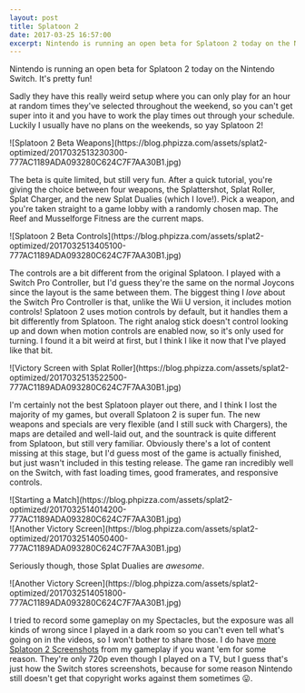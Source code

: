 ```yaml
---
layout: post
title: Splatoon 2
date: 2017-03-25 16:57:00
excerpt: Nintendo is running an open beta for Splatoon 2 today on the Nintendo Switch. It's pretty fun!
---
```


Nintendo is running an open beta for Splatoon 2 today on the Nintendo Switch. It's pretty fun!

Sadly they have this really weird setup where you can only play for an hour at random times they've selected throughout the weekend, so you can't get super into it and you have to work the play times out through your schedule. Luckily I usually have no plans on the weekends, so yay Splatoon 2!

<div class="img-responsive-container img-ratio-16-9" markdown="1">
![Splatoon 2 Beta Weapons](https://blog.phpizza.com/assets/splat2-optimized/2017032513230300-777AC1189ADA093280C624C7F7AA30B1.jpg)
</div>

The beta is quite limited, but still very fun. After a quick tutorial, you're giving the choice between four weapons, the Splattershot, Splat Roller, Splat Charger, and the new Splat Dualies (which I love!). Pick a weapon, and you're taken straight to a game lobby with a randomly chosen map. The Reef and Musselforge Fitness are the current maps.

<div class="img-responsive-container img-ratio-16-9" markdown="1">
![Splatoon 2 Beta Controls](https://blog.phpizza.com/assets/splat2-optimized/2017032513405100-777AC1189ADA093280C624C7F7AA30B1.jpg)
</div>

The controls are a bit different from the original Splatoon. I played with a Switch Pro Controller, but I'd guess they're the same on the normal Joycons since the layout is the same between them. The biggest thing I *love* about the Switch Pro Controller is that, unlike the Wii U version, it includes motion controls! Splatoon 2 uses motion controls by default, but it handles them a bit differently from Splatoon. The right analog stick doesn't control looking up and down when motion controls are enabled now, so it's only used for turning. I found it a bit weird at first, but I think I like it now that I've played like that bit.

<div class="img-responsive-container img-ratio-16-9" markdown="1">
![Victory Screen with Splat Roller](https://blog.phpizza.com/assets/splat2-optimized/2017032513522500-777AC1189ADA093280C624C7F7AA30B1.jpg)
</div>

I'm certainly not the best Splatoon player out there, and I think I lost the majority of my games, but overall Splatoon 2 is super fun. The new weapons and specials are very flexible (and I still suck with Chargers), the maps are detailed and well-laid out, and the sountrack is quite different from Splatoon, but still very familiar. Obviously there's a lot of content missing at this stage, but I'd guess most of the game is actually finished, but just wasn't included in this testing release. The game ran incredibly well on the Switch, with fast loading times, good framerates, and responsive controls.

<div class="img-responsive-container img-ratio-16-9" markdown="1">
![Starting a Match](https://blog.phpizza.com/assets/splat2-optimized/2017032514014200-777AC1189ADA093280C624C7F7AA30B1.jpg)
</div>

<div class="img-responsive-container img-ratio-16-9" markdown="1">
![Another Victory Screen](https://blog.phpizza.com/assets/splat2-optimized/2017032514050400-777AC1189ADA093280C624C7F7AA30B1.jpg)
</div>

Seriously though, those Splat Dualies are *awesome*.

<div class="img-responsive-container img-ratio-16-9" markdown="1">
![Another Victory Screen](https://blog.phpizza.com/assets/splat2-optimized/2017032514051800-777AC1189ADA093280C624C7F7AA30B1.jpg)
</div>

I tried to record some gameplay on my Spectacles, but the exposure was all kinds of wrong since I played in a dark room so you can't even tell what's going on in the videos, so I won't bother to share those. I do have [more Splatoon 2 Screenshots](https://phpizza.com/~alan/blog-img/splat2/gallery.php) from my gameplay if you want 'em for some reason. They're only 720p even though I played on a TV, but I guess that's just how the Switch stores screenshots, because for some reason Nintendo still doesn't get that copyright works against them sometimes 😛.
